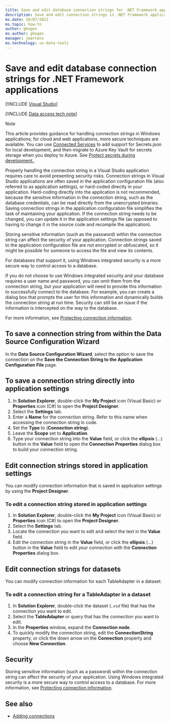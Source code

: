 ```yaml
---
title: Save and edit database connection strings for .NET Framework applications
description: Save and edit connection strings in .NET Framework application development with Visual Studio, or edit a connection string directly in application settings.
ms.date: 10/07/2022
ms.topic: how-to
author: ghogen
ms.author: ghogen
manager: jmartens
ms.technology: vs-data-tools
---
```

# Save and edit database connection strings for .NET Framework applications

 [!INCLUDE [Visual Studio](~/includes/applies-to-version/vs-windows-only.md)]

[!INCLUDE [Data access tech note](./includes/data-technology-note.md)]

> [!NOTE]
> This article provides guidance for handling connection strings in Windows applications; for cloud and web applications, more secure techniques are available. You can use [Connected Services](../azure/overview-connected-services.md) to add support for Secrets.json for local development, and then migrate to Azure Key Vault for secrets storage when you deploy to Azure. See [Protect secrets during development.](/aspnet/core/security/app-secrets?tabs=windows).

Properly handling the connection string in a Visual Studio application requires care to avoid presenting security risks. Connection strings in Visual Studio applications are often saved in the application configuration file (also referred to as application settings), or hard-coded directly in your application. Hard-coding directly into the application is not recommended, because the sensitive information in the connection string, such as the database credentials, can be read directly from the unencrypted binaries. Saving connection strings in the application configuration file simplifies the task of maintaining your application. If the connection string needs to be changed, you can update it in the application settings file (as opposed to having to change it in the source code and recompile the application).

Storing sensitive information (such as the password) within the connection string can affect the security of your application. Connection strings saved to the application configuration file are not encrypted or obfuscated, so it might be possible for someone to access the file and view its contents.

For databases that support it, using Windows integrated security is a more secure way to control access to a database.

If you do not choose to use Windows integrated security and your database requires a user name and password, you can omit them from the connection string, but your application will need to provide this information to successfully connect to the database. For example, you can create a dialog box that prompts the user for this information and dynamically builds the connection string at run time. Security can still be an issue if the information is intercepted on the way to the database.

For more information, see [Protecting connection information](/dotnet/framework/data/adonet/protecting-connection-information).

## To save a connection string from within the Data Source Configuration Wizard
In the **Data Source Configuration Wizard**, select the option to save the connection on the **Save the Connection String to the Application Configuration File** page.

## To save a connection string directly into application settings
1. In **Solution Explorer**, double-click the **My Project** icon (Visual Basic) or **Properties** icon (C#) to open the **Project Designer**.
1. Select the **Settings** tab.
1. Enter a **Name** for the connection string. Refer to this name when accessing the connection string in code.
1. Set the **Type** to (**Connection string**).
1. Leave the **Scope** set to **Application**.
1. Type your connection string into the **Value** field, or click the **ellipsis** (...) button in the **Value** field to open the **Connection Properties** dialog box to build your connection string.

## Edit connection strings stored in application settings
You can modify connection information that is saved in application settings by using the **Project Designer**.

### To edit a connection string stored in application settings
1. In **Solution Explorer**, double-click the **My Project** icon (Visual Basic) or **Properties** icon (C#) to open the **Project Designer**.
1. Select the **Settings** tab.
1. Locate the connection you want to edit and select the text in the **Value** field.
1. Edit the connection string in the **Value** field, or click the **ellipsis** (...) button in the **Value** field to edit your connection with the **Connection Properties** dialog box.

## Edit connection strings for datasets
You can modify connection information for each TableAdapter in a dataset.

### To edit a connection string for a TableAdapter in a dataset
1. In **Solution Explorer**, double-click the dataset (*`.xsd`* file) that has the connection you want to edit.
1. Select the **TableAdapter** or query that has the connection you want to edit.
1. In the **Properties** window, expand the **Connection node**.
1. To quickly modify the connection string, edit the **ConnectionString** property, or click the down arrow on the **Connection** property and choose **New Connection**.

## Security
Storing sensitive information (such as a password) within the connection string can affect the security of your application. Using Windows integrated security is a more secure way to control access to a database.
For more information, see [Protecting connection information](/dotnet/framework/data/adonet/protecting-connection-information).

## See also

- [Adding connections](../data-tools/add-new-connections.md)
